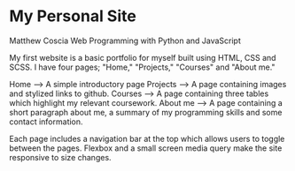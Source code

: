 # My Personal Site

Matthew Coscia
Web Programming with Python and JavaScript

My first website is a basic portfolio for myself built using HTML, CSS and SCSS.
I have four pages; "Home," "Projects," "Courses" and "About me."

Home --> A simple introductory page
Projects --> A page containing images and stylized links to github.
Courses --> A page containing three tables which highlight my relevant coursework.
About me --> A page containing a short paragraph about me, a summary of my
             programming skills and some contact information.

Each page includes a navigation bar at the top which allows users to toggle
between the pages. Flexbox and a small screen media query make the site responsive to
size changes.
